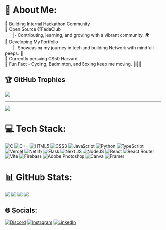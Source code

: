 # 💫 About Me:
🌟 Building Internal Hackathon Community <br>🌟 Open Source @FadaClub<br>ㅤㅤ|- Contributing, learning, and growing with a vibrant community. 🌍<br>🌟 Developing My Portfolio<br>ㅤㅤ|- Showcasing my journey in tech and building Network with mindfull peeps. 🎨<br>🌟 Currently persuing CS50 Harvard<br>🌟 Fun Fact - Cycling, Badminton, and Boxing keep me moving. 🚴🏸🏏

## 🏆 GitHub Trophies
![](https://github-profile-trophy.vercel.app/?username=Precise-Goals&theme=discord)

---
[![](https://visitcount.itsvg.in/api?id=Precise-Goals&icon=8&color=12)](https://visitcount.itsvg.in)

# 💻 Tech Stack:
![C](https://img.shields.io/badge/c-%2300599C.svg?style=for-the-badge&logo=c&logoColor=white) ![C++](https://img.shields.io/badge/c++-%2300599C.svg?style=for-the-badge&logo=c%2B%2B&logoColor=white) ![HTML5](https://img.shields.io/badge/html5-%23E34F26.svg?style=for-the-badge&logo=html5&logoColor=white) ![CSS3](https://img.shields.io/badge/css3-%231572B6.svg?style=for-the-badge&logo=css3&logoColor=white) ![JavaScript](https://img.shields.io/badge/javascript-%23323330.svg?style=for-the-badge&logo=javascript&logoColor=%23F7DF1E) ![Python](https://img.shields.io/badge/python-3670A0?style=for-the-badge&logo=python&logoColor=ffdd54) ![TypeScript](https://img.shields.io/badge/typescript-%23007ACC.svg?style=for-the-badge&logo=typescript&logoColor=white) ![Vercel](https://img.shields.io/badge/vercel-%23000000.svg?style=for-the-badge&logo=vercel&logoColor=white) ![Netlify](https://img.shields.io/badge/netlify-%23000000.svg?style=for-the-badge&logo=netlify&logoColor=#00C7B7) ![Flask](https://img.shields.io/badge/flask-%23000.svg?style=for-the-badge&logo=flask&logoColor=white) ![Next JS](https://img.shields.io/badge/Next-black?style=for-the-badge&logo=next.js&logoColor=white) ![NodeJS](https://img.shields.io/badge/node.js-6DA55F?style=for-the-badge&logo=node.js&logoColor=white) ![React](https://img.shields.io/badge/react-%2320232a.svg?style=for-the-badge&logo=react&logoColor=%2361DAFB) ![React Router](https://img.shields.io/badge/React_Router-CA4245?style=for-the-badge&logo=react-router&logoColor=white) ![Vite](https://img.shields.io/badge/vite-%23646CFF.svg?style=for-the-badge&logo=vite&logoColor=white) ![Firebase](https://img.shields.io/badge/firebase-a08021?style=for-the-badge&logo=firebase&logoColor=ffcd34) ![Adobe Photoshop](https://img.shields.io/badge/adobe%20photoshop-%2331A8FF.svg?style=for-the-badge&logo=adobe%20photoshop&logoColor=white) ![Canva](https://img.shields.io/badge/Canva-%2300C4CC.svg?style=for-the-badge&logo=Canva&logoColor=white) ![Framer](https://img.shields.io/badge/Framer-black?style=for-the-badge&logo=framer&logoColor=blue)


# 📊 GitHub Stats:
![](https://github-readme-streak-stats.herokuapp.com/?user=Precise-Goals&theme=radical&hide_border=true)
![](https://github-readme-stats.vercel.app/api/top-langs/?username=Precise-Goals&theme=radical&hide_border=true&include_all_commits=true&count_private=true&layout=compact)
![](https://quotes-github-readme.vercel.app/api?type=vetical&theme=radical)
[![](https://visitcount.itsvg.in/api?id=Precise-Goals&icon=0&color=0)](https://visitcount.itsvg.in)



## 🌐 Socials:
[![Discord](https://img.shields.io/badge/Discord-%237289DA.svg?logo=discord&logoColor=white)](https://discord.gg/949489773372907590) [![Instagram](https://img.shields.io/badge/Instagram-%23E4405F.svg?logo=Instagram&logoColor=white)](https://instagram.com/precisegoals.in) [![LinkedIn](https://img.shields.io/badge/LinkedIn-%230077B5.svg?logo=linkedin&logoColor=white)](https://linkedin.com/in/sarthaktpatil) 
